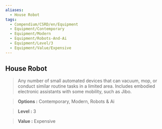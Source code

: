```yaml
---
aliases:
  - House Robot
tags:
  - Compendium/CSRD/en/Equipment
  - Equipment/Contemporary
  - Equipment/Modern
  - Equipment/Robots-And-Ai
  - Equipment/Level/3
  - Equipment/Value/Expensive
---
```

    
      
## House Robot      
      
>Any number of small automated devices that can vacuum, mop, or conduct similar routine tasks in a limited area. Includes embodied electronic assistants with some mobility, such as Jibo.      
> **Options :** Contemporary, Modern, Robots & Ai      
> **Level :** 3      
> **Value :** Expensive
